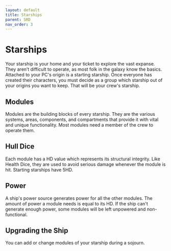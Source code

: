 ```yaml
---
layout: default
title: Starships
parent: SRD
nav_order: 3
---
```


# Starships

Your starship is your home and your ticket to explore the vast expanse. They aren’t difficult to operate, as most folk in the galaxy know the basics. 
Attached to your PC's origin is a starting starship. Once everyone has created their characters, you must decide as a group which starship out of your origins you want to keep. That will be your crew's starship.

## Modules
Modules are the building blocks of every starship. They are the various systems, areas, components, and compartments that provide it with vital and unique functionality. Most modules need a member of the crew to operate them.

## Hull Dice
Each module has a HD value which represents its structural integrity. Like Health Dice, they are used to avoid serious damage whenever the module is hit. 
Starting starships have 5HD. 

## Power
A ship's power source generates power for all the other modules. The amount of power a module needs is equal to its HD. If the ship can't generate enough power, some modules will be left unpowered and non-functional.

## Upgrading the Ship
You can add or change modules of your starship during a sojourn. 
